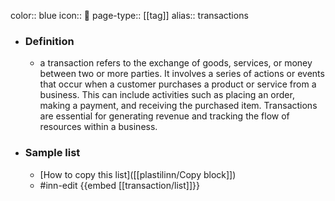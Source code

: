color:: blue
icon:: 🛒
page-type:: [[tag]]
alias:: transactions

- ### Definition 
  - a transaction refers to the exchange of goods, services, or money between two or more parties. It involves a series of actions or events that occur when a customer purchases a product or service from a business. This can include activities such as placing an order, making a payment, and receiving the purchased item. Transactions are essential for generating revenue and tracking the flow of resources within a business.
- ### Sample list
  - [How to copy this list]([[plastilinn/Copy block]])
  - #inn-edit {{embed [[transaction/list]]}}


